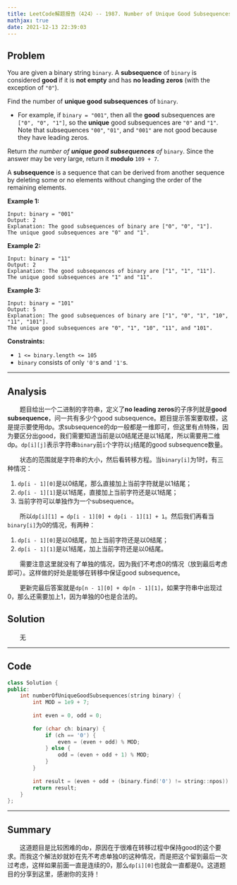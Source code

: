 ```yaml
---
title: LeetCode解题报告（424）-- 1987. Number of Unique Good Subsequences
mathjax: true
date: 2021-12-13 22:39:03
---
```


## Problem

You are given a binary string `binary`. A **subsequence** of `binary` is considered **good** if it is **not empty** and has **no leading zeros** (with the exception of `"0"`).

Find the number of **unique good subsequences** of `binary`.

- For example, if `binary = "001"`, then all the **good** subsequences are `["0", "0", "1"]`, so the **unique** good subsequences are `"0"` and `"1"`. Note that subsequences `"00"`, `"01"`, and `"001"` are not good because they have leading zeros.

Return *the number of **unique good subsequences** of* `binary`. Since the answer may be very large, return it **modulo** `109 + 7`.

A **subsequence** is a sequence that can be derived from another sequence by deleting some or no elements without changing the order of the remaining elements.

<!-- more -->

**Example 1:**

```
Input: binary = "001"
Output: 2
Explanation: The good subsequences of binary are ["0", "0", "1"].
The unique good subsequences are "0" and "1".
```

**Example 2:**

```
Input: binary = "11"
Output: 2
Explanation: The good subsequences of binary are ["1", "1", "11"].
The unique good subsequences are "1" and "11".
```

**Example 3:**

```
Input: binary = "101"
Output: 5
Explanation: The good subsequences of binary are ["1", "0", "1", "10", "11", "101"]. 
The unique good subsequences are "0", "1", "10", "11", and "101".
```

**Constraints:**

- `1 <= binary.length <= 105`
- `binary` consists of only `'0'`s and `'1'`s.

------

## Analysis

&emsp;&emsp;题目给出一个二进制的字符串，定义了**no leading zeros**的子序列就是**good subsequence**，问一共有多少个good subsequence。题目提示答案要取模，这是提示要使用dp。求subsequence的dp一般都是一维即可，但这里有点特殊，因为要区分出good，我们需要知道当前是以0结尾还是以1结尾，所以需要用二维dp。`dp[i][j]`表示字符串`binary`前`i`个字符以`j`结尾的good subsequence数量。

&emsp;&emsp;状态的范围就是字符串的大小，然后看转移方程。当`binary[i]`为1时，有三种情况：

1. `dp[i - 1][0]`是以0结尾，那么直接加上当前字符就是以1结尾；
2. `dp[i - 1][1]`是以1结尾，直接加上当前字符还是以1结尾；
3. 当前字符可以单独作为一个subsequence。

&emsp;&emsp;所以`dp[i][1] = dp[i - 1][0] + dp[i - 1][1] + 1`。然后我们再看当`binary[i]`为0的情况，有两种：

1. `dp[i - 1][0]`是以0结尾，加上当前字符还是以0结尾；
2. `dp[i - 1][1]`是以1结尾，加上当前字符还是以0结尾。

&emsp;&emsp;需要注意这里就没有了单独的情况，因为我们不考虑0的情况（放到最后考虑即可）。这样做的好处是能够在转移中保证good subsequence。

&emsp;&emsp;更新完最后答案就是`dp[n - 1][0] + dp[n - 1][1]`，如果字符串中出现过0，那么还需要加上1，因为单独的0也是合法的。

## Solution

&emsp;&emsp;无

------

## Code

```c++
class Solution {
public:
    int numberOfUniqueGoodSubsequences(string binary) {
        int MOD = 1e9 + 7;
        
        int even = 0, odd = 0;
        
        for (char ch: binary) {
            if (ch == '0') {
                even = (even + odd) % MOD;
            } else {
                odd = (even + odd + 1) % MOD;
            }
        }
        
        int result = (even + odd + (binary.find('0') != string::npos)) % MOD;
        return result;
    }
};
```

------

## Summary

&emsp;&emsp;这道题目是比较困难的dp，原因在于很难在转移过程中保持good的这个要求。而我这个解法妙就妙在先不考虑单独0的这种情况，而是把这个留到最后一次过考虑，这样如果前面一直是连续的0，那么`dp[i][0]`也就会一直都是0。这道题目的分享到这里，感谢你的支持！
